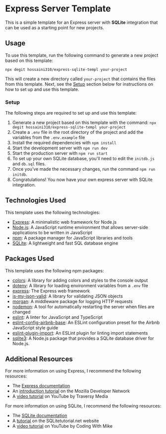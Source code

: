 # Express Server Template

This is a simple template for an Express server with **SQLite** integration that can be used as a starting point for new projects.

## Usage

To use this template, run the following command to generate a new project based on this template:

```
npx degit hossaini310/express-sqlite-templ your-project
```

This will create a new directory called `your-project` that contains the files from this template. Next, see the [Setup](#setup) section below for instructions on how to set up and use this template.

### Setup

The following steps are required to set up and use this template:

1. Generate a new project based on this template with the command:
   `npx degit hossaini310/express-sqlite-templ your-project`
2. Create a `.env` file in the root directory of the project and add the variables from the `.env.example` file
3. Install the required dependencies with `npm install`
4. Start the development server with `npm run dev`
5. Start the production server with `npm run start`
6. To set up your own SQLite database, you'll need to edit the `initdb.js` and `db.sql` files.
7. Once you've made the necessary changes, run the command `npm run initdb`.
8. Congratulations! You now have your own express server with SQLite integration.

## Technologies Used

This template uses the following technologies:

- [Express](https://expressjs.com/): A minimalistic web framework for Node.js
- [Node.js](https://nodejs.org/): A JavaScript runtime environment that allows server-side applications to be written in JavaScript
- [npm](https://www.npmjs.com/): A package manager for JavaScript libraries and tools
- [SQLite](https://sqlite.org/index.html): A lightweight and fast SQL database engine

## Packages Used

This template uses the following npm packages:

- [colors](https://www.npmjs.com/package/colors): A library for adding colors and styles to the console output
- [dotenv](https://www.npmjs.com/package/dotenv): A library for loading environment variables from a `.env` file
- [express](https://www.npmjs.com/package/express): The Express web framework
- [is-my-json-valid](https://www.npmjs.com/package/is-my-json-valid): A library for validating JSON objects
- [morgan](https://www.npmjs.com/package/morgan): A middleware package for logging HTTP requests
- [nodemon](https://www.npmjs.com/package/nodemon): A tool for automatically restarting the server when files are changed
- [eslint](https://www.npmjs.com/package/eslint): A linter for JavaScript and TypeScript
- [eslint-config-airbnb-base](https://www.npmjs.com/package/eslint-config-airbnb-base): An ESLint configuration preset for the Airbnb JavaScript style guide
- [eslint-plugin-import](https://www.npmjs.com/package/eslint-plugin-import): An ESLint plugin for linting import statements
- [sqlite3](https://www.npmjs.com/package/sqlite3): A Node.js package that provides a SQLite database driver for Node.js.

## Additional Resources

For more information on using Express, I recommend the following resources:

- The [Express documentation](https://expressjs.com/en/api.html)
- An [introduction tutorial](https://developer.mozilla.org/en-US/docs/Learn/Server-side/Express_Nodejs/Introduction) on the Mozilla Developer Network
- A [video tutorial](https://www.youtube.com/watch?v=L72fhGm1tfE) on YouTube by Traversy Media

For more information on using SQLite, I recommend the following resources:

- The [SQLite documentation](https://sqlite.org/docs.html)
- A [tutorial](https://www.sqlitetutorial.net/) on the SQLitetutorial.net website
- A [video tutorial](https://www.youtube.com/watch?v=ZRYn6tgnEgM) on YouTube by Coding With Mike
